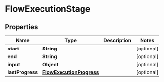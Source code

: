
# FlowExecutionStage

## Properties
Name | Type | Description | Notes
------------ | ------------- | ------------- | -------------
**start** | **String** |  |  [optional]
**end** | **String** |  |  [optional]
**input** | **Object** |  |  [optional]
**lastProgress** | [**FlowExecutionProgress**](FlowExecutionProgress.md) |  |  [optional]



